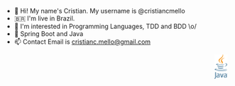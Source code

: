 - 👋 Hi! My name's Cristian. My username is @cristiancmello
- :brazil: I'm live in Brazil.
- 👀 I'm interested in Programming Languages, TDD and BDD \o/
- 🌱 Spring Boot and Java
- 📫 Contact Email is cristianc.mello@gmail.com

<div float="left" align="right">
    <img alt="java-icon" width="6%" src="./assets/img/java-logo.png">
</div>
